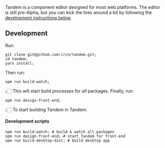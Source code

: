 Tandem is a component editor designed for most web platforms. The editor is still pre-Alpha, but you can kick the tires around a bit by following the [development instructions below](#development).

## Development

Run:

```
git clone git@github.com:crcn/tandem.git;
cd tandem;
yarn install;
```

Then run:

```
npm run build-watch;
```

👆🏻 This will start build processes for _all_ packages. Finally, run:

```
npm run design-front-end;
```

👆🏻 To start building Tandem in Tandem.

#### Development scripts


```
npm run build-watch; # build & watch all packages
npm run design-front-end; # start Tandem for front-end
npm run build-desktop-dist; # build desktop app
```

